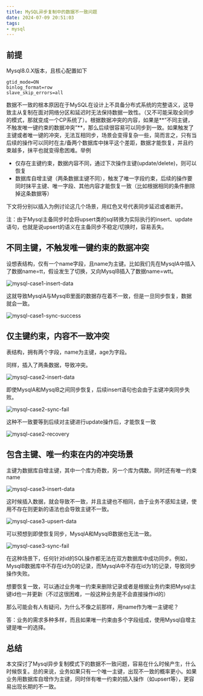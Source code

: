 ```yaml
---
title: MySQL异步复制中的数据不一致问题
date: 2024-07-09 20:51:03
tags:
- mysql
---
```

## 前提

Mysql8.0.X版本，且核心配置如下

```
gtid_mode=ON
binlog_format=row
slave_skip_errors=all
```

数据不一致的根本原因在于MySQL在设计上不具备分布式系统的完整语义，这导致主从复制在面对网络分区和延迟时无法保持数据一致性。（又不可能采取全同步的模式，那就变成一个CP系统了）。根据数据冲突的内容，如果是**”不同主键，不触发唯一键约束的数据冲突”**，那么后续很容易可以同步到一致。如果触发了主键或者唯一键的冲突，无法互相同步，场景会变得复杂一些，简而言之，只有当后续的操作可以同时在主/备两个数据库中抹平这个差距，数据才能恢复，并且约束越多，抹平也就变得愈困难。举例

- 仅存在主键约束，数据内容不同，通过下次操作主键(update/delete)，则可以恢复
- 数据库自增主键（两条数据主键不同），触发了唯一字段约束，后续的操作要同时抹平主键、唯一字段、其他内容才能恢复一致（比如根据相同的条件删除掉这条数据等）

下文将分别以插入为例讨论这几个场景，用红色叉号代表同步延迟或者断开。

注：由于Mysql主备同步时会将upsert类的sql转换为实际执行的insert、update语句，也就是说upsert的语义在主备同步不稳定/切换时，容易丢失。

## **不同主键，不触发唯一键约束的数据冲突**

设想表结构，仅有一个name字段，且name为主键。比如我们先在MysqlA中插入了数据name=tt，假设发生了切换，又向MysqlB插入了数据name=wtt。

![mysql-case1-insert-data](mysql-case1-insert-data.png)

这就导致MysqlA与MysqlB里面的数据存在着不一致，但是一旦同步恢复，数据就会一致。

![mysql-case1-sync-success](mysql-case1-sync-success.png)

## 仅主键约束，内容不一致冲突

表结构，拥有两个字段，name为主键，age为字段。

同样，插入了两条数据，导致冲突。

![mysql-case2-insert-data](mysql-case2-insert-data.png)

即使MysqlA和MysqlB之间同步恢复，后续insert语句也会由于主键冲突同步失败。

![mysql-case2-sync-fail](mysql-case2-sync-fail.png)

这种不一致要等到后续对主键进行update操作后，才能恢复一致

![mysql-case2-recovery](mysql-case2-recovery.png)

## 包含主键、唯一约束在内的冲突场景

主键为数据库自增主键，其中一个库为奇数，另一个库为偶数。同时还有唯一约束name

![mysql-case3-insert-data](mysql-case3-insert-data.png)

这时候插入数据，就会导致不一致，并且主键也不相同，由于业务不感知主键，使用不存在则更新的语法也会导致主键不一致。

![mysql-case3-upsert-data](mysql-case3-upsert-data.png)

可以预想到即使恢复同步，MysqlA和MysqlB数据也无法一致。

![mysql-case3-sync-fail](mysql-case3-sync-fail.png)

在这种场景下，任何针对id的SQL操作都无法在双方数据库中成功同步。例如，MysqlB数据库中不存在id为0的记录，而MysqlA中不存在id为1的记录，导致同步操作失败。

想要恢复一致，可以通过业务唯一约束来删除记录或者是根据业务约束把Mysql主键id也一并更新（不过这很困难，一般这种业务是不会直接操作id的）

那么可能会有人有疑问，为什么不像之前那样，用name作为唯一主键呢？

答：业务的需求多种多样，而且如果唯一约束由多个字段组成，使用Mysql自增主键是唯一的选择。

## 总结

本文探讨了Mysql异步复制模式下的数据不一致问题，容易在什么时候产生，什么时候恢复。总的来说，业务如果只有一个唯一主键，出现不一致的概率更小。如果业务用数据库自增作为主键，同时伴有唯一约束的插入操作（如upsert等），更容易出现长期的不一致。
